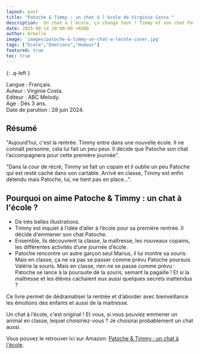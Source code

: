 ```yaml
---
layout: post
title: "Patoche & Timmy : un chat à l'école de Virginie Costa "
description:  Un chat à l’école, ça change tout ! Timmy et son chat Patoche nous font découvrir la rentrée sous un regard original et plein d'aventures. 
date: 2025-08-14 20:00:00 +0300
author: Armelle
image: 'images/patoche-&-timmy-un-chat-a-lecole-cover.jpg'
tags: ["Ecole","Emotions","Humour"]
featured: true
toc: true
---
```


{: .q-left }

Langue : Français.      
Auteur : Virginie Costa.     
Editeur : ABC Melody.                
Age : Dès 3 ans.                             
Date de parution : 28 juin 2024.         

## Résumé

"Aujourd’hui, c'est la rentrée. Timmy entre dans une nouvelle école. Il ne connaît personne, cela lui fait un peu peur. Il décide que Patoche son chat l’accompagnera pour cette première journée".

"Dans la cour de récré, Timmy se fait un copain et il oublie un peu Patoche qui est resté caché dans son cartable. Arrivé en classe, Timmy est enfin détendu mais Patoche, lui, ne tient pas en place...".

## Pourquoi on aime Patoche & Timmy : un chat à l'école ?

- De très belles illustrations.
- Timmy est inquiet à l’idée d’aller à l’école pour sa première rentrée. Il décide d'emmener son chat Patoche.
- Ensemble, ils découvrent la classe, la maîtresse, les nouveaux copains, les différentes activités d’une journée d’école.
- Patoche rencontre un autre garçon seul Marius, il lui montre sa souris. Mais en classe, ça ne va pas se passer comme prévu Patoche poursuis Valérie la souris. Mais en classe, rien ne se passe comme prévu : Patoche se lance à la poursuite de la souris, semant la pagaille ! Et si la maîtresse et les élèves cachaient eux aussi quelques secrets inattendus ?

Ce livre permet de dédramatiser la rentrée et d’aborder avec bienveillance les émotions des enfants et aussi de la maitresse.

Un chat à l’école, c'est original ! Et vous, si vous pouviez emmener un animal en classe, lequel choisiriez-vous ? Je choisirai probablement un chat aussi.

Vous pouvez le retrouver ici sur Amazon: [Patoche & Timmy : un chat à l'école](https://amzn.to/4mG0kSQ).



